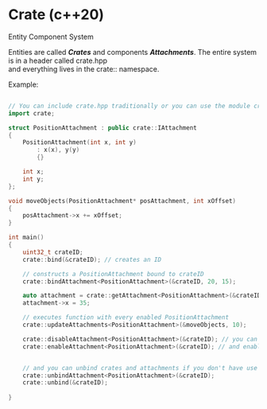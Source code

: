 
# Crate (c++20)

Entity Component System

Entities are called ***Crates*** and components ***Attachments***. The entire system is in a header called crate.hpp  
and everything lives in the crate:: namespace.

Example:
```c++

// You can include crate.hpp traditionally or you can use the module crate.ixx
import crate;

struct PositionAttachment : public crate::IAttachment
{
    PositionAttachment(int x, int y)
        : x(x), y(y)
        {}

    int x;
    int y;
};

void moveObjects(PositionAttachment* posAttachment, int xOffset)
{
    posAttachment->x += xOffset;
}

int main()
{
    uint32_t crateID;
    crate::bind(&crateID); // creates an ID

    // constructs a PositionAttachment bound to crateID
    crate::bindAttachment<PositionAttachment>(&crateID, 20, 15);

    auto attachment = crate::getAttachment<PositionAttachment>(&crateID);
    attachment->x = 35;

    // executes function with every enabled PositionAttachment
    crate::updateAttachments<PositionAttachment>(&moveObjects, 10);

    crate::disableAttachment<PositionAttachment>(&crateID); // you can disable attachments
    crate::enableAttachment<PositionAttachment>(&crateID); // and enable them


    // and you can unbind crates and attachments if you don't have use for them
    crate::unbindAttachment<PositionAttachment>(&crateID);
    crate::unbind(&crateID);
  
}
```
